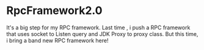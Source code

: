 # RpcFramework2.0
It's a big step for my RPC framework. Last time , i push a RPC framework that uses socket to Listen query and JDK Proxy to proxy class. But this time, i bring a band new RPC framework here!
